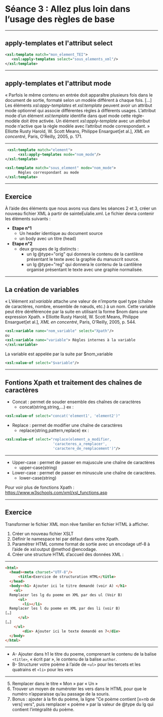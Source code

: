 # Séance 3 : Allez plus loin dans l’usage des règles de base

---

## apply-templates et l'attribut select

```XML
<xsl:template match="mon_element_TEI">      
   <xsl:apply-templates select="sous_elements_xml"/>
</xsl:template>
```
---
## apply-templates et l'attribut mode

« Parfois le même contenu en entrée doit apparaître plusieurs fois dans le document de sortie, formaté selon un modèle différent à chaque fois. [...] Les éléments *xsl:appy-templates* et *xsl:template* peuvent avoir un attribut mode optionnel qui associe différentes règles  à différents usages. L’attribut mode d’un élément *xsl:template* identifie dans quel mode cette règle-modèle doit être activée. Un élément *xsl:apply-template* avec un attribut mode n’active que la règle modèle avec l’attribut mode correspondant. »
Elliotte Rusty Harold, W. Scott Means, Philippe Ensarguet[et al.], *XML en concentré*, Paris, O’Reilly, 2005, p. 171.

---

```XML
 <xsl:template match="element">
      <xsl:apply-templates mode="nom_mode"/>
</xsl:template>

<xsl:template match="sous_element" mode="nom_mode">
      Règles correspondant au mode
</xsl:template>
```

---
 ## Exercice
 
 À l’aide des éléments que nous avons vus dans les séances 2 et 3, créer un nouveau fichier XML à partir de sainteEulalie.xml. Le fichier devra contenir les éléments suivants :
- **Etape n°1**
	- Un header identique au document source
	- un body avec un titre (head)
- **Etape n°2**
	- deux groupes de lg distincts :
		- un lg @type="orig" qui donnera le contenu de la cantilène présentant le texte avec la graphie du manuscrit source.
		- un lg @type="reg" qui donnera le contenu de la cantilène organisé présentant le texte avec une graphie normalisée.

--- 

## La création de variables
 « L’élément *xsl:variable* attache une valeur de n’importe quel type (chaîne de caractères, nombre, ensemble de nœuds, etc.) à un nom. Cette variable peut être déréférencée par la suite en utilisant la forme $nom dans une expression Xpath. »
Elliotte Rusty Harold, W. Scott Means, Philippe Ensarguet[et al.], *XML en concentré*, Paris, O’Reilly, 2005, p. 544.

```XML 
<xsl:variable name="nom_variable" select="Xpath"/> 
ou 
<xsl:variable name="variable"> Règles internes à la variable
</xsl:variable>
````
La variable est appelée par la suite par $nom_variable 
```XML
<xsl:value-of select="$variable"/>
```
---
## Fontions Xpath et traitement des chaînes de caractères

- Concat : permet de souder ensemble des chaînes de caractères
	-  concat(string,string,…)
ex : 
```XML
<xsl:value-of select="concat('element1', 'element2')"
```
- Replace : permet de modifier une chaîne de caractères
	- replace(string,pattern,replace)
ex : 
```XML
<xsl:value-of select="replace(element_a_modifier,
                      'caracteres_a_remplacer', 
                      'caractere_de_remplacement')"/>
```
---


- Upper-case : permet de passer en majuscule une chaîne de caractères
	-  upper-case(string)
- Lower-case : permet de passer en minuscule une chaîne de caractères. 
	- lower-case(string)

Pour voir plus de fonctions Xpath : https://www.w3schools.com/xml/xsl_functions.asp 

---

## Exercice

Transformer le fichier XML mon rêve familier en fichier HTML à afficher.

1) Créer un nouveau fichier XSLT
2) Définir le namespace tei par défaut dans votre Xpath.
3) Paramétrer HTML comme format de sortie avec un encodage utf-8 à l’aide de xsl:output @method @encodage.
4) Créer une structure HTML d’accueil des données XML :
---
```HTML
<html>
  <head><meta charset="UTF-8"/>
      <title>Exercice de structuration HTML</title>
  </head>
  <body><h1> Ajouter ici le titre demandé (voir A) </h1>
	<ul> 
  Remplacer les lg du poeme en XML par des ul (Voir B)
	  <ul>
	    <li></li>
  Remplacer les l du poeme en XML par des li (voir B)
[…]
	  </ul>
[…]
	</ul>
        <div> Ajouter ici le texte demandé en 7</div>
  </body>
</html>
```
----

- A- Ajouter dans h1 le titre du poeme, comprenant le contenu de la balise `<title>`, « écrit par », le contenu de la balise `author`.
- B- Structurer votre poème à l’aide de `<ul>` pour les tercets et les quatrains et `<li>` pour les vers 
---
5) Remplacer dans le titre « Mon » par « Un »
6) Trouver un moyen de numéroter les vers dans le HTML pour que le numéro n’apparaisse qu’au passage de la souris. 
7) Bonus : ajouter à la fin du poème, la ligne "Ce poème contient [x=nb de vers] vers", puis remplacer « poème » par la valeur de @type du lg qui contient l’intégralité du poème.